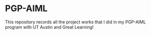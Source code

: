 # PGP-AIML
This repository records all the project works that I did in my PGP-AIML program with UT Austin and Great Learning!
